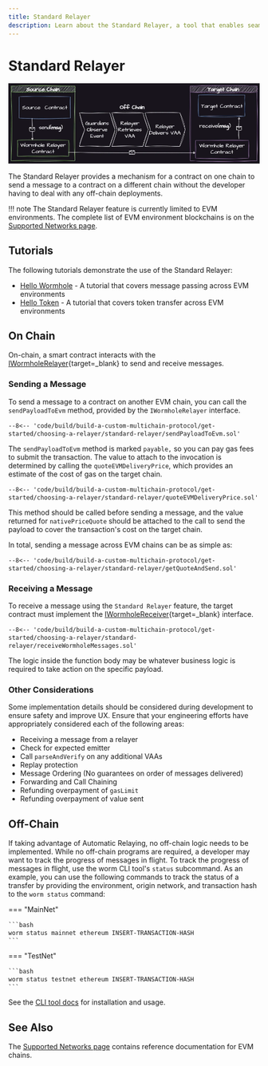 ```yaml
---
title: Standard Relayer
description: Learn about the Standard Relayer, a tool that enables seamless cross-chain messaging between contracts on different EVM blockchains without requiring off-chain deployments.
---
```


# Standard Relayer

![Standard Relayer](/images/build/build-a-custom-multichain-protocol/get-started/choosing-a-relayer/standard-relayer/standard-relayer-1.webp)

The Standard Relayer provides a mechanism for a contract on one chain to send a message to a contract on a different chain without the developer having to deal with any off-chain deployments.

!!! note
    The Standard Relayer feature is currently limited to EVM environments. The complete list of EVM environment blockchains is on the [Supported Networks page](/build/start-building/supported-networks).

## Tutorials

The following tutorials demonstrate the use of the Standard Relayer:

 - [Hello Wormhole](#) - A tutorial that covers message passing across EVM environments 
 - [Hello Token](#) - A tutorial that covers token transfer across EVM environments

## On Chain

On-chain, a smart contract interacts with the [IWormholeRelayer](https://github.com/wormhole-foundation/wormhole-relayer-solidity-sdk/blob/main/src/interfaces/IWormholeRelayer.sol){target=\_blank} to send and receive messages.

### Sending a Message

To send a message to a contract on another EVM chain, you can call the `sendPayloadToEvm` method, provided by the `IWormholeRelayer` interface.

```solidity
--8<-- 'code/build/build-a-custom-multichain-protocol/get-started/choosing-a-relayer/standard-relayer/sendPayloadToEvm.sol'
```

The `sendPayloadToEvm` method is marked `payable,` so you can pay gas fees to submit the transaction. The value to attach to the invocation is determined by calling the `quoteEVMDeliveryPrice`, which provides an estimate of the cost of gas on the target chain.

```solidity
--8<-- 'code/build/build-a-custom-multichain-protocol/get-started/choosing-a-relayer/standard-relayer/quoteEVMDeliveryPrice.sol'
```

This method should be called before sending a message, and the value returned for `nativePriceQuote` should be attached to the call to send the payload to cover the transaction's cost on the target chain.

In total, sending a message across EVM chains can be as simple as:

```solidity
--8<-- 'code/build/build-a-custom-multichain-protocol/get-started/choosing-a-relayer/standard-relayer/getQuoteAndSend.sol'
```

### Receiving a Message

To receive a message using the `Standard Relayer` feature, the target contract must implement the [IWormholeReceiver](https://github.com/wormhole-foundation/wormhole-relayer-solidity-sdk/blob/main/src/interfaces/IWormholeReceiver.sol){target=\_blank} interface.

```solidity
--8<-- 'code/build/build-a-custom-multichain-protocol/get-started/choosing-a-relayer/standard-relayer/receiveWormholeMessages.sol'
```

The logic inside the function body may be whatever business logic is required to take action on the specific payload.

### Other Considerations

Some implementation details should be considered during development to ensure safety and improve UX. Ensure that your engineering efforts have appropriately considered each of the following areas:

- Receiving a message from a relayer
- Check for expected emitter
- Call `parseAndVerify` on any additional VAAs
- Replay protection
- Message Ordering (No guarantees on order of messages delivered)
- Forwarding and Call Chaining
- Refunding overpayment of `gasLimit`
- Refunding overpayment of value sent

## Off-Chain

If taking advantage of Automatic Relaying, no off-chain logic needs to be implemented. While no off-chain programs are required, a developer may want to track the progress of messages in flight. To track the progress of messages in flight, use the worm CLI tool's `status` subcommand. As an example, you can use the following commands to track the status of a transfer by providing the environment, origin network, and transaction hash to the `worm status` command: 

=== "MainNet"

    ```bash
    worm status mainnet ethereum INSERT-TRANSACTION-HASH
    ```

=== "TestNet"

    ```bash
    worm status testnet ethereum INSERT-TRANSACTION-HASH
    ```

See the [CLI tool docs](/build/toolkit/cli) for installation and usage.

## See Also

The [Supported Networks page](/build/start-building/supported-networks/evm) contains reference documentation for EVM chains.